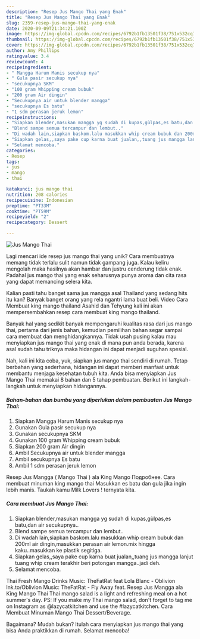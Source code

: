 ```yaml
---
description: "Resep Jus Mango Thai yang Enak"
title: "Resep Jus Mango Thai yang Enak"
slug: 2359-resep-jus-mango-thai-yang-enak
date: 2020-09-09T21:34:21.100Z
image: https://img-global.cpcdn.com/recipes/6792b1fb13501f38/751x532cq70/jus-mango-thai-foto-resep-utama.jpg
thumbnail: https://img-global.cpcdn.com/recipes/6792b1fb13501f38/751x532cq70/jus-mango-thai-foto-resep-utama.jpg
cover: https://img-global.cpcdn.com/recipes/6792b1fb13501f38/751x532cq70/jus-mango-thai-foto-resep-utama.jpg
author: Amy Phillips
ratingvalue: 3.4
reviewcount: 4
recipeingredient:
- " Mangga Harum Manis secukup nya"
- " Gula pasir secukup nya"
- "secukupnya SKM"
- "100 gram Whipping cream bubuk"
- "200 gram Air dingin"
- "Secukupnya air untuk blender mangga"
- "secukupnya Es batu"
- "1 sdm perasan jeruk lemon"
recipeinstructions:
- "Siapkan blender,masukan mangga yg sudah di kupas,gùlpas,es batu,dan air secukupnya.."
- "Blend sampe semua tercampur dan lembut.."
- "Di wadah lain,siapkan baskom.lalu masukkan whip cream bubuk dan 200ml air dingin,masukkan perasan air lemon.mix hingga kaku..masukkan ke plastik segitiga."
- "Siapkan gelas,,saya pake cup karna buat jualan,,tuang jus mangga lanjut tuang whip cream terakhir beri potongan mangga..jadi deh."
- "Selamat mencoba."
categories:
- Resep
tags:
- jus
- mango
- thai

katakunci: jus mango thai 
nutrition: 208 calories
recipecuisine: Indonesian
preptime: "PT33M"
cooktime: "PT59M"
recipeyield: "2"
recipecategory: Dessert

---
```



![Jus Mango Thai](https://img-global.cpcdn.com/recipes/6792b1fb13501f38/751x532cq70/jus-mango-thai-foto-resep-utama.jpg)

Lagi mencari ide resep jus mango thai yang unik? Cara membuatnya memang tidak terlalu sulit namun tidak gampang juga. Kalau keliru mengolah maka hasilnya akan hambar dan justru cenderung tidak enak. Padahal jus mango thai yang enak seharusnya punya aroma dan cita rasa yang dapat memancing selera kita.

Kalian pasti tahu banget sama jus mangga asal Thailand yang sedang hits itu kan? Banyak banget orang yang rela ngantri lama buat beli. Video Cara Membuat king mango thailand Asahid dan Tehyung kali ini akan mempersembahkan resep cara membuat king mango thailand.

Banyak hal yang sedikit banyak mempengaruhi kualitas rasa dari jus mango thai, pertama dari jenis bahan, kemudian pemilihan bahan segar sampai cara membuat dan menghidangkannya. Tidak usah pusing kalau mau menyiapkan jus mango thai yang enak di mana pun anda berada, karena asal sudah tahu triknya maka hidangan ini dapat menjadi suguhan spesial.


Nah, kali ini kita coba, yuk, siapkan jus mango thai sendiri di rumah. Tetap berbahan yang sederhana, hidangan ini dapat memberi manfaat untuk membantu menjaga kesehatan tubuh kita. Anda bisa menyiapkan Jus Mango Thai memakai 8 bahan dan 5 tahap pembuatan. Berikut ini langkah-langkah untuk menyiapkan hidangannya.

<!--inarticleads1-->

##### Bahan-bahan dan bumbu yang diperlukan dalam pembuatan Jus Mango Thai:

1. Siapkan  Mangga Harum Manis secukup nya
1. Gunakan  Gula pasir secukup nya
1. Gunakan secukupnya SKM
1. Gunakan 100 gram Whipping cream bubuk
1. Siapkan 200 gram Air dingin
1. Ambil Secukupnya air untuk blender mangga
1. Ambil secukupnya Es batu
1. Ambil 1 sdm perasan jeruk lemon


Resep Jus Mangga ( Mango Thai ) ala King Mango Подробнее. Cara membuat minuman king mango thai Masukkan es batu dan gula jika ingin lebih manis. Taukah kamu Milk Lovers ! ternyata kita. 

<!--inarticleads2-->

##### Cara membuat Jus Mango Thai:

1. Siapkan blender,masukan mangga yg sudah di kupas,gùlpas,es batu,dan air secukupnya..
1. Blend sampe semua tercampur dan lembut..
1. Di wadah lain,siapkan baskom.lalu masukkan whip cream bubuk dan 200ml air dingin,masukkan perasan air lemon.mix hingga kaku..masukkan ke plastik segitiga.
1. Siapkan gelas,,saya pake cup karna buat jualan,,tuang jus mangga lanjut tuang whip cream terakhir beri potongan mangga..jadi deh.
1. Selamat mencoba.


Thai Fresh Mango Drinks Music: TheFatRat feat Lola Blanc - Oblivion lnk.to/Oblivion Music: TheFatRat - Fly Away feat. Resep Jus Mangga ala King Mango Thai Thai mango salad is a light and refreshing meal on a hot summer&#39;s day. PS: If you make my Thai mango salad, don&#39;t forget to tag me on Instagram as @lazycatkitchen and use the #lazycatkitchen. Cara Membuat Minuman Mango Thai Dessert/Beverage. 

Bagaimana? Mudah bukan? Itulah cara menyiapkan jus mango thai yang bisa Anda praktikkan di rumah. Selamat mencoba!
